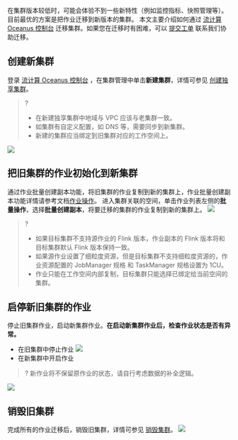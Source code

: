 在集群版本较低时，可能会体验不到一些新特性（例如监控指标、快照管理等）。目前最优的方案是把作业迁移到新版本的集群。
本文主要介绍如何通过 [流计算 Oceanus 控制台](https://console.cloud.tencent.com/oceanus/cluster) 迁移集群。如果您在迁移时有困难，可以 [提交工单](https://console.cloud.tencent.com/workorder/category) 联系我们协助迁移。

## 创建新集群
登录 [流计算 Oceanus 控制台](https://console.cloud.tencent.com/oceanus/cluster) ，在集群管理中单击**新建集群**，详情可参见 [创建独享集群](https://cloud.tencent.com/document/product/849/48298)。

>?
>- 在新建独享集群中地域与 VPC 应该与老集群一致。
>- 如集群有自定义配置，如 DNS 等，需要同步到新集群。
>- 新建的集群应当绑定到旧集群对应的工作空间上。
>
![](https://qcloudimg.tencent-cloud.cn/raw/f77678fe7d2362e388aa5e61edbc94de.png)
## 把旧集群的作业初始化到新集群
通过作业批量创建副本功能，将旧集群的作业复制到新的集群上，作业批量创建副本功能详情请参考文档[作业操作](https://cloud.tencent.com/document/product/849/48289#.E5.88.9B.E5.BB.BA.E5.89.AF.E6.9C.AC)。
进入集群关联的空间，单击作业列表左侧的**批量操作**，选择**批量创建副本**，将要迁移的集群的作业复制到新的集群上。
![](https://qcloudimg.tencent-cloud.cn/raw/e795afd318619ee50ddd3366885c7ef8.png)
> ?
>
> - 如果目标集群不支持源作业的 Flink 版本，作业副本的 Flink 版本将和目标集群默认 Flink 版本保持一致。
> - 如果源作业设置了细粒度资源，但是目标集群不支持细粒度资源的，作业资源配置的 JobManager 规格 和 TaskManager 规格设置为 1CU。
> - 作业只能在工作空间内部复制，目标集群只能选择已绑定给当前空间的集群。

## 启停新旧集群的作业
停止旧集群作业，启动新集群作业。**在启动新集群作业后，检查作业状态是否有异常。**
- 在旧集群中停止作业
![](https://main.qcloudimg.com/raw/f7d36a18435f35ee37eb24d45e3ecf1f.png)
- 在新集群中开启作业
>? 新作业将不保留原作业的状态，请自行考虑数据的补全逻辑。
>
![](https://main.qcloudimg.com/raw/aef4e1315418c4e50ce1623c6a8f6934.png)

## 销毁旧集群
完成所有的作业迁移后，销毁旧集群，详情可参见 [销毁集群](https://cloud.tencent.com/document/product/849/49808)。
![](https://qcloudimg.tencent-cloud.cn/raw/8e9b2a92cffb9ffac2ff3906a623b376.png)
